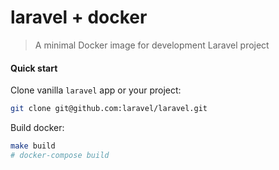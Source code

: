 # laravel + docker
> A minimal Docker image for development Laravel project

#### Quick start
Clone vanilla `laravel` app or your project:
```bash
git clone git@github.com:laravel/laravel.git
```

Build docker:
```bash
make build
# docker-compose build
```
